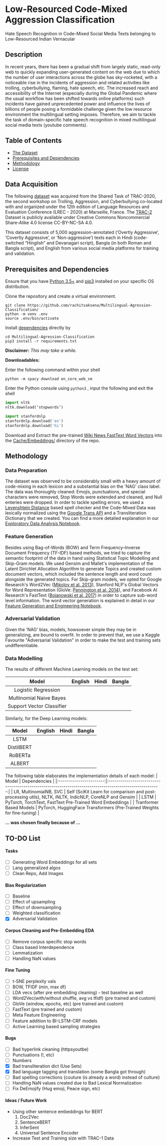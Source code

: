 # Low-Resourced Code-Mixed Aggression Classification
Hate Speech Recognition in Code-Mixed Social Media Texts belonging to Low-Resourced Indian Vernacular

## Description
In recent years, there has been a gradual shift from largely static, read-only web to quickly expanding user-generated content on the web due to which the number of user interactions across the globe has sky-rocketed, with a noticeable rise in the incidents of aggression and related activities like trolling, cyberbullying, flaming, hate speech, etc. The increased reach and accessibility of the Internet (especially during the Global Pandemic where the usual workflow has been shifted towards online platforms) such incidents have gained unprecedented power and influence the lives of billions of people posing a formidable challenge given the low resource environment the multilingual setting imposes. Therefore, we aim to tackle the task of domain-specific hate speech recognition in mixed multilingual social media texts (youtube comments).

## Table of Contents
  * [The Dataset](#Data-Acquisition)
  * [Prerequisites and Dependencies](#Prerequisites-and-Dependencies)
  * [Methodology](#Methodology)
  * [License](#license)

## Data Acquisition
The following [dataset](#Data) was acquired from the Shared Task of TRAC-2020, the second workshop on Trolling, Aggression, and Cyberbullying co-located with and organized under the 12th edition of Language Resources and Evaluation Conference (LREC - 2020) at Marseille, France. The [TRAC-2](https://sites.google.com/view/trac2/shared-task) Dataset is publicly available under Creative Commons Noncommercial Share-Alike 4.0 license CC-BY-NC-SA 4.0.

This dataset consists of 5,000 aggression-annotated (‘Overtly Aggressive’, ‘Covertly Aggressive’, or ‘Non-aggressive’) texts each in Hindi (code-switched “Hinglish” and Devanagari script), Bangla (in both Roman and Bangla script), and English from various social media platforms for training and validation.

## Prerequisites and Dependencies
Ensure that you have [Python 3.5+](https://www.python.org/downloads/) and [pip3](https://pip.pypa.io/en/stable/installing/#installing-with-get-pip-py) installed on your specific OS distribution.

Clone the repository and create a virtual environment.
```shell
git clone https://github.com/rachitsaksena/Multilingual-Agression-Classification/
python -m venv .env
source .env/bin/activate
```

Install [dependencies](#requirements.txt) directly by
```shell
cd Multilingual-Agression-Classification
pip3 install -r requirements.txt
``` 
**Disclaimer:** _This may take a while._

**Downloadables:**

Enter the following command within your shell
```
python -m spacy download en_core_web_sm
```

Enter the Python console using `python3` , input the following and exit the shell
```python
import nltk
nltk.download(‘stopwords’)

import stanfordnlp
stanfordnlp.download('en')
stanfordnlp.download('hi')
```

Download and Extract the pre-trained [Wiki News FastText Word Vectors](https://fasttext.cc/docs/en/english-vectors.html) into the [Cache/Embeddings/](#Cache/Embeddings/) directory of the repo.

## Methodology
### Data Preparation
The dataset was observed to be considerably small with a heavy amount of code-mixing in each lexicon and a substantial bias on the 'NAG' class label. The data was thoroughly cleaned: Emojis, punctuations, and special characters were removed, Stop Words were extended and cleaned, and Null enteries were dropped. In order to tackle spelling errors, we used a [Levenshtein Distance](https://en.wikipedia.org/wiki/Levenshtein_distance) based spell checker and the Code-Mixed Data was lexically normalized using the [Google Trans API](https://py-googletrans.readthedocs.io/en/latest/) and a Transliteration Dictionary that we created. You can find a more detailed explanation in our [Exploratory Data Analysis Notebook](#EDA,-Data-Visualization,-and-Feature-Engineering.ipynb).

### Feature Generation
Besides using Bag-of-Words (BOW) and Term Frequency–Inverse Document Frequency (TF-IDF) based methods, we tried to capture the semantic footprint of the data in hand using Statistical Topic Modelling and Skip-Gram models. We used Gensim and Mallet's implementation of the Latent Dirichlet Allocation Algorithm to generate Topics and created custom document vectors, which included the sentence length and word count alongside the generated topics. For Skip-gram models, we opted for Google Research's Word2Vec ([Mikolov et al. 2013](https://arxiv.org/pdf/1301.3781.pdf)), Stanford NLP's Global Vectors for Word Representation (GloVe: [Pennington et al. 2014](https://nlp.stanford.edu/pubs/glove.pdf)), and Facebook AI Research's FastText ([Bojanowski et al. 2017](https://arxiv.org/pdf/1607.04606.pdf)) in order to capture sub-word level information. The word vector generation is explained in detail in our [Feature Generation and Engineering Notebook](#EDA,-Data-Visualization,-and-Feature-Engineering.ipynb).

### Adversarial Validation
Given the 'NAG' bias, models, howsoever simple they may be in generalizing, are bound to overfit. In order to prevent that, we use a Kaggle Favourite "Adversarial Validation" in order to make the test and training sets undifferentiable.

### Data Modelling
The results of different Machine Learning models on the test set:

|           Model           | English | Hindi | Bangla |
|:-------------------------:|:-------:|:-----:|:------:|
|    Logistic Regression    |         |       |        |
|  Multinomial Naive Bayes  |         |       |        |
| Support Vector Classifier |         |       |        |

Similarly, for the Deep Learning models:

|    Model   | English | Hindi | Bangla |
|:----------:|:-------:|:-----:|:------:|
|    LSTM    |         |       |        |
| DistilBERT |         |       |        |
|   RoBERTa  |         |       |        |
|   ALBERT   |         |       |        |

The following table elaborates the implementation details of each model:
|          Model          |                                               Dependencies                                              |
|:-----------------------:|:-------------------------------------------------------------------------------------------------------:|
| LR, MultinomialNB, SVC  | Self (SciKit Learn for comparison and post-processing utils), NLTK, iNLTK, IndicNLP, CoreNLP and Gensim |
|           LSTM          |                         PyTorch, TorchText, FastText Pre-Trained Word Embeddings                        |
| Tranformer Based Models |                 PyTorch, HuggingFace Transformers (Pre-Trained Weights for fine-tuning)                 |

**... was chosen finally because of ...**

## TO-DO List

#### Tasks
- [ ] Generating Word Embeddings for all sets
- [ ] Lang generalized algos
- [ ] Clean Repo, Add Images

#### Bias Regularization
- [ ] Baseline
- [ ] Effect of upsampling
- [ ] Effect of downsampling
- [ ] Weighted classification
- [X] Adversarial Validation

#### Corpus Cleaning and Pre-Embedding EDA
- [ ] Remove corpus specific stop words
- [ ] Class based Interdependence
- [ ] Lemmatization
- [ ] Handling NaN values

#### Fine Tuning
- [ ] t-SNE perplexity vals
- [ ] BOW, TFIDF (min, max df)
- [ ] LDA vecs (after pre embedding cleaning) - test baseline as well
- [ ] Word2Vec(with/without shuffle, avg vs tfidf) (pre trained and custom)
- [ ] GloVe (window, epochs, etc) (pre trained and custom)
- [ ] FastText (pre trained and custom)
- [ ] Meta Feature Engineering
- [ ] Feature addition to BI-LSTM-CRF models
- [ ] Active Learning based sampling strategies

#### Bugs
- [ ] Bad hyperlink cleaning (httpsyoutbe)
- [ ] Punctuations (!, etc)
- [ ] Numbers
- [X] Bad transliteration dict (Use Sets)
- [X] Bad language tagging and translation (some Bangla got through)
- [ ] Bad spelling corrections {couture (is already a word) instead of culture}
- [ ] Handling NaN values created due to Bad Lexical Normalization
- [ ] Fix DeEmojify (Hug emoji, Peace sign, etc)

#### Ideas / Future Work
 * Using other sentence embeddings for BERT
    1. Doc2Vec
    2. SentenceBERT
    3. InferSent
    4. Universal Sentence Encoder
 * Increase Test and Training size with TRAC-1 Data
